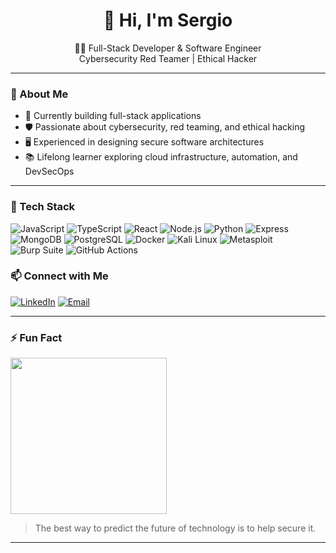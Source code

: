 <h1 align="center">👋 Hi, I'm Sergio </h1>
<p align="center">
  🧑‍💻 Full-Stack Developer & Software Engineer <br>
  Cybersecurity Red Teamer | Ethical Hacker
</p>

---

### 🚀 About Me

- 🔭 Currently building full-stack applications  
- 🛡️ Passionate about cybersecurity, red teaming, and ethical hacking  
- 🖥️ Experienced in designing secure software architectures  
- 📚 Lifelong learner exploring cloud infrastructure, automation, and DevSecOps  

---

### 🧠 Tech Stack

![JavaScript](https://img.shields.io/badge/JavaScript-F7DF1E?style=for-the-badge&logo=javascript&logoColor=black)
![TypeScript](https://img.shields.io/badge/TypeScript-3178C6?style=for-the-badge&logo=typescript&logoColor=white)
![React](https://img.shields.io/badge/React-20232A?style=for-the-badge&logo=react&logoColor=61DAFB)
![Node.js](https://img.shields.io/badge/Node.js-339933?style=for-the-badge&logo=node-dot-js&logoColor=white)
![Python](https://img.shields.io/badge/Python-3776AB?style=for-the-badge&logo=python&logoColor=white)
![Express](https://img.shields.io/badge/Express.js-404D59?style=for-the-badge)
![MongoDB](https://img.shields.io/badge/MongoDB-4EA94B?style=for-the-badge&logo=mongodb&logoColor=white)
![PostgreSQL](https://img.shields.io/badge/PostgreSQL-316192?style=for-the-badge&logo=postgresql&logoColor=white)
![Docker](https://img.shields.io/badge/Docker-2496ED?style=for-the-badge&logo=docker&logoColor=white)
![Kali Linux](https://img.shields.io/badge/Kali_Linux-557C94?style=for-the-badge&logo=kalilinux&logoColor=white)
![Metasploit](https://img.shields.io/badge/Metasploit-3F4BA3?style=for-the-badge)
![Burp Suite](https://img.shields.io/badge/Burp_Suite-FF8800?style=for-the-badge)
![GitHub Actions](https://img.shields.io/badge/GitHub_Actions-2088FF?style=for-the-badge&logo=github-actions&logoColor=white)



### 📫 Connect with Me

[![LinkedIn](https://img.shields.io/badge/LinkedIn-blue?style=for-the-badge&logo=linkedin)](
https://www.linkedin.com/in/sergiu-coceban-94630219b)
[![Email](https://img.shields.io/badge/Email-D14836?style=for-the-badge&logo=gmail&logoColor=white)](mailto:sergiucoceban62@gmail.com)

---

### ⚡ Fun Fact

<img src="https://media.giphy.com/media/3o7bu3XilJ5BOiSGic/giphy.gif" width="250"/>

> The best way to predict the future of technology is to help secure it.

---
